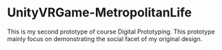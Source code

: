 # UnityVRGame-MetropolitanLife
This is my second prototype of course Digital Prototyping. 
This prototype mainly focus on demonstrating the social facet of my original design.
